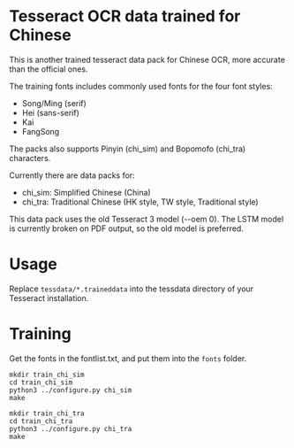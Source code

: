 Tesseract OCR data trained for Chinese
=========================================

This is another trained tesseract data pack for Chinese OCR,
more accurate than the official ones.

The training fonts includes commonly used fonts for the four font styles:

* Song/Ming (serif)
* Hei (sans-serif)
* Kai
* FangSong

The packs also supports Pinyin (chi_sim) and Bopomofo (chi_tra) characters.

Currently there are data packs for:

* chi_sim: Simplified Chinese (China)
* chi_tra: Traditional Chinese (HK style, TW style, Traditional style)

This data pack uses the old Tesseract 3 model (--oem 0).
The LSTM model is currently broken on PDF output, so the old model is preferred.

# Usage

Replace `tessdata/*.traineddata` into the tessdata directory of your Tesseract installation.

# Training

Get the fonts in the fontlist.txt, and put them into the `fonts` folder.

```
mkdir train_chi_sim
cd train_chi_sim
python3 ../configure.py chi_sim
make

mkdir train_chi_tra
cd train_chi_tra
python3 ../configure.py chi_tra
make
```
